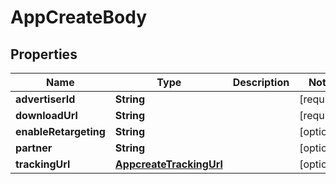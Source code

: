 # AppCreateBody

## Properties
Name | Type | Description | Notes
------------ | ------------- | ------------- | -------------
**advertiserId** | **String** |  |[required]  
**downloadUrl** | **String** |  |[required]  
**enableRetargeting** | **String** |  |  [optional]
**partner** | **String** |  |  [optional]
**trackingUrl** | [**AppcreateTrackingUrl**](AppcreateTrackingUrl.md) |  |  [optional]
